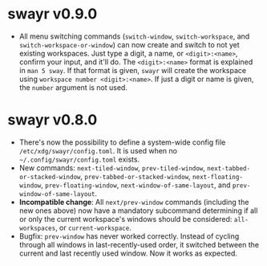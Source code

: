 swayr v0.9.0
============

- All menu switching commands (`switch-window`, `switch-workspace`, and
  `switch-workspace-or-window`) can now create and switch to not yet existing
  workspaces.  Just type a digit, a name, or `<digit>:<name>`, confirm your
  input, and it'll do.  The `<digit>:<name>` format is explained in `man 5
  sway`.  If that format is given, `swayr` will create the workspace using
  `workspace number <digit>:<name>`.  If just a digit or name is given, the
  `number` argument is not used.

swayr v0.8.0
============

- There's now the possibility to define a system-wide config file
  `/etc/xdg/swayr/config.toml`.  It is used when no
  `~/.config/swayr/config.toml` exists.
- New commands: `next-tiled-window`, `prev-tiled-window`,
  `next-tabbed-or-stacked-window`, `prev-tabbed-or-stacked-window`,
  `next-floating-window`, `prev-floating-window`, `next-window-of-same-layout`,
  and `prev-window-of-same-layout`.
- **Incompatible change**: All `next/prev-window` commands (including the new
  ones above) now have a mandatory subcommand determining if all or only the
  current workspace's windows should be considered: `all-workspaces`, or
  `current-workspace`.
- Bugfix: `prev-window` has never worked correctly.  Instead of cycling through
  all windows in last-recently-used order, it switched between the current and
  last recently used window.  Now it works as expected.
